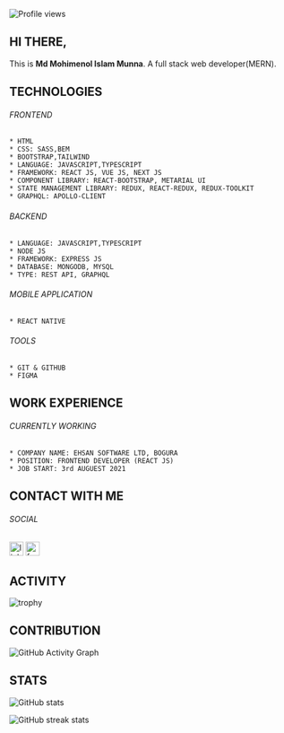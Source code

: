 ![Profile views](https://gpvc.arturio.dev/Mohimenol-Islam-Munna) 
## HI THERE,

This is <b>Md Mohimenol Islam Munna</b>. A full stack web developer(MERN).</br>

##
## TECHNOLOGIES

  ###### FRONTEND
  
    * HTML 
    * CSS: SASS,BEM
    * BOOTSTRAP,TAILWIND
    * LANGUAGE: JAVASCRIPT,TYPESCRIPT
    * FRAMEWORK: REACT JS, VUE JS, NEXT JS
    * COMPONENT LIBRARY: REACT-BOOTSTRAP, METARIAL UI
    * STATE MANAGEMENT LIBRARY: REDUX, REACT-REDUX, REDUX-TOOLKIT
    * GRAPHQL: APOLLO-CLIENT
    

  ###### BACKEND
  
    * LANGUAGE: JAVASCRIPT,TYPESCRIPT
    * NODE JS
    * FRAMEWORK: EXPRESS JS
    * DATABASE: MONGODB, MYSQL 
    * TYPE: REST API, GRAPHQL
    
    
  ###### MOBILE APPLICATION
  
    * REACT NATIVE
    
    
  ###### TOOLS
  
    * GIT & GITHUB
    * FIGMA 
    
    
## WORK EXPERIENCE

  ###### CURRENTLY WORKING
  
    * COMPANY NAME: EHSAN SOFTWARE LTD, BOGURA
    * POSITION: FRONTEND DEVELOPER (REACT JS)
    * JOB START: 3rd AUGUEST 2021
   
<!--  ###### PREVIOUS COMPANY  -->
    


## CONTACT WITH ME

<!-- ##### PORTFOLIO  -->

###### SOCIAL
[<img src='https://cdn.jsdelivr.net/npm/simple-icons@3.0.1/icons/linkedin.svg' alt='linkedin' height='25'>](https://www.linkedin.com/in/mohimenol-munna-a54167132/)
[<img src='https://cdn.jsdelivr.net/npm/simple-icons@3.0.1/icons/facebook.svg' alt='facebook' height='25'>](https://www.facebook.com/mohimenol.munna)  


## ACTIVITY 

![trophy](https://github-profile-trophy.vercel.app/?username=Mohimenol-Islam-Munna&count_private=true)


## CONTRIBUTION 

![GitHub Activity Graph](https://activity-graph.herokuapp.com/graph?username=Mohimenol-Islam-Munna&count_private=true)  


## STATS

![GitHub stats](https://github-readme-stats.vercel.app/api?username=Mohimenol-Islam-Munna&show_icons=true&count_private=true) 

![GitHub streak stats](https://github-readme-streak-stats.herokuapp.com/?user=Mohimenol-Islam-Munna)  

